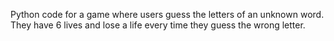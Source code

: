 Python code for a game where users guess the letters of an unknown word. They have 6 lives and lose a life every time they guess the wrong letter. 
